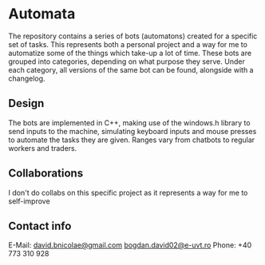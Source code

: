 # Automata
The repository contains a series of bots (automatons) created for a specific set of tasks. This represents both a personal project and a way for me to automatize some of the things which take-up a lot of time. These bots are grouped into categories, depending on what purpose they serve. Under each category, all versions of the same bot can be found, alongside with a changelog.

## Design
The bots are implemented in C++, making use of the windows.h library to send inputs to the machine, simulating keyboard inputs and mouse presses to automate the tasks they are given. Ranges vary from chatbots to regular workers and traders.

## Collaborations
I don't do collabs on this specific project as it represents a way for me to self-improve

## Contact info
E-Mail: david.bnicolae@gmail.com
        bogdan.david02@e-uvt.ro
Phone:  +40 773 310 928
